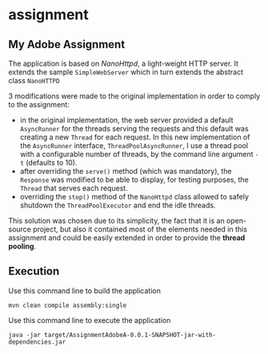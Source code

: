 assignment
==========

My Adobe Assignment
-------------------

The application is based on *NanoHttpd*, a light-weight HTTP server. It extends the sample `SimpleWebServer` which in turn extends the abstract class `NanoHTTPD`

3 modifications were made to the original implementation in order to comply to the assignment:
- in the original implementation, the web server provided a default `AsyncRunner` for the threads serving the requests and this default was creating a new `Thread` for each request. In this new implementation of the `AsyncRunner` interface, `ThreadPoolAsyncRunner`, I use a thread pool with a configurable number of threads, by the command line argument `-t` (defaults to 10).
- after overriding the `serve()` method (which was mandatory), the `Response` was modified to be able to display, for testing purposes, the `Thread` that serves each request.
- overriding the `stop()` method of the `NanoHttpd` class allowed to safely shutdown the `ThreadPoolExecutor` and end the idle threads.

This solution was chosen due to its simplicity, the fact that it is an open-source project, but also it contained most of the elements needed in this assignment and could be easily extended in order to provide the **thread pooling**. 

Execution
-------------------

Use this command line to build the application

	mvn clean compile assembly:single

Use this command line to execute the application

	java -jar target/AssignmentAdobeA-0.0.1-SNAPSHOT-jar-with-dependencies.jar
